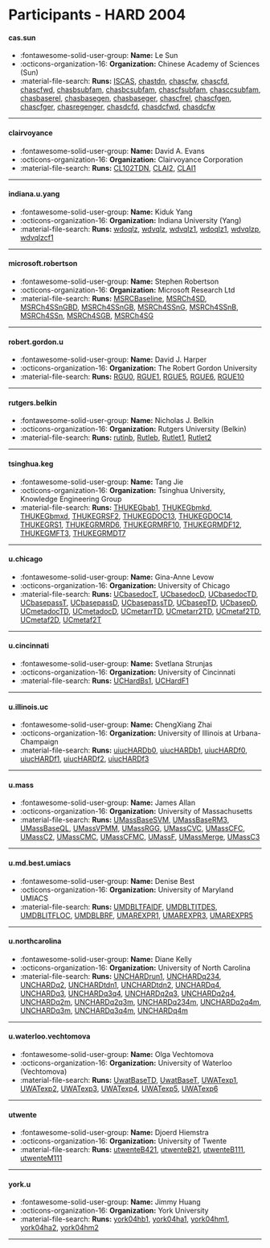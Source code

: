 # Participants - HARD 2004 

#### cas.sun
 - :fontawesome-solid-user-group: **Name:** Le Sun
 - :octicons-organization-16: **Organization:** Chinese Academy of Sciences (Sun)
 - :material-file-search: **Runs:** [ISCAS](./runs.md#iscas), [chastdn](./runs.md#chastdn), [chascfw](./runs.md#chascfw), [chascfd](./runs.md#chascfd), [chascfwd](./runs.md#chascfwd), [chasbsubfam](./runs.md#chasbsubfam), [chasbcsubfam](./runs.md#chasbcsubfam), [chascfsubfam](./runs.md#chascfsubfam), [chasccsubfam](./runs.md#chasccsubfam), [chasbaserel](./runs.md#chasbaserel), [chasbasegen](./runs.md#chasbasegen), [chasbaseger](./runs.md#chasbaseger), [chascfrel](./runs.md#chascfrel), [chascfgen](./runs.md#chascfgen), [chascfger](./runs.md#chascfger), [chasregenger](./runs.md#chasregenger), [chasdcfd](./runs.md#chasdcfd), [chasdcfwd](./runs.md#chasdcfwd), [chasdcfw](./runs.md#chasdcfw)

---
#### clairvoyance
 - :fontawesome-solid-user-group: **Name:** David A. Evans
 - :octicons-organization-16: **Organization:** Clairvoyance Corporation
 - :material-file-search: **Runs:** [CL102TDN](./runs.md#cl102tdn), [CLAI2](./runs.md#clai2), [CLAI1](./runs.md#clai1)

---
#### indiana.u.yang
 - :fontawesome-solid-user-group: **Name:** Kiduk Yang
 - :octicons-organization-16: **Organization:** Indiana University (Yang)
 - :material-file-search: **Runs:** [wdoqlz](./runs.md#wdoqlz), [wdvqlz](./runs.md#wdvqlz), [wdvqlz1](./runs.md#wdvqlz1), [wdoqlz1](./runs.md#wdoqlz1), [wdvqlzp](./runs.md#wdvqlzp), [wdvqlzcf1](./runs.md#wdvqlzcf1)

---
#### microsoft.robertson
 - :fontawesome-solid-user-group: **Name:** Stephen Robertson
 - :octicons-organization-16: **Organization:** Microsoft Research Ltd
 - :material-file-search: **Runs:** [MSRCBaseline](./runs.md#msrcbaseline), [MSRCh4SD](./runs.md#msrch4sd), [MSRCh4SSnGBD](./runs.md#msrch4ssngbd), [MSRCh4SSnGB](./runs.md#msrch4ssngb), [MSRCh4SSnG](./runs.md#msrch4ssng), [MSRCh4SSnB](./runs.md#msrch4ssnb), [MSRCh4SSn](./runs.md#msrch4ssn), [MSRCh4SGB](./runs.md#msrch4sgb), [MSRCh4SG](./runs.md#msrch4sg)

---
#### robert.gordon.u
 - :fontawesome-solid-user-group: **Name:** David J. Harper
 - :octicons-organization-16: **Organization:** The Robert Gordon University
 - :material-file-search: **Runs:** [RGU0](./runs.md#rgu0), [RGUE1](./runs.md#rgue1), [RGUE5](./runs.md#rgue5), [RGUE6](./runs.md#rgue6), [RGUE10](./runs.md#rgue10)

---
#### rutgers.belkin
 - :fontawesome-solid-user-group: **Name:** Nicholas J. Belkin
 - :octicons-organization-16: **Organization:** Rutgers University (Belkin)
 - :material-file-search: **Runs:** [rutinb](./runs.md#rutinb), [Rutleb](./runs.md#rutleb), [Rutlet1](./runs.md#rutlet1), [Rutlet2](./runs.md#rutlet2)

---
#### tsinghua.keg
 - :fontawesome-solid-user-group: **Name:** Tang Jie
 - :octicons-organization-16: **Organization:** Tsinghua University, Knowledge Engineering Group
 - :material-file-search: **Runs:** [THUKEGbab1](./runs.md#thukegbab1), [THUKEGbmkd](./runs.md#thukegbmkd), [THUKEGbmxd](./runs.md#thukegbmxd), [THUKEGRSF2](./runs.md#thukegrsf2), [THUKEGDOC13](./runs.md#thukegdoc13), [THUKEGDOC14](./runs.md#thukegdoc14), [THUKEGRS1](./runs.md#thukegrs1), [THUKEGRMRD6](./runs.md#thukegrmrd6), [THUKEGRMRF10](./runs.md#thukegrmrf10), [THUKEGRMDF12](./runs.md#thukegrmdf12), [THUKEGMFT3](./runs.md#thukegmft3), [THUKEGRMDT7](./runs.md#thukegrmdt7)

---
#### u.chicago
 - :fontawesome-solid-user-group: **Name:** Gina-Anne Levow
 - :octicons-organization-16: **Organization:** University of Chicago
 - :material-file-search: **Runs:** [UCbasedocT](./runs.md#ucbasedoct), [UCbasedocD](./runs.md#ucbasedocd), [UCbasedocTD](./runs.md#ucbasedoctd), [UCbasepassT](./runs.md#ucbasepasst), [UCbasepassD](./runs.md#ucbasepassd), [UCbasepassTD](./runs.md#ucbasepasstd), [UCbasepTD](./runs.md#ucbaseptd), [UCbasepD](./runs.md#ucbasepd), [UCmetadocTD](./runs.md#ucmetadoctd), [UCmetadocD](./runs.md#ucmetadocd), [UCmetarrTD](./runs.md#ucmetarrtd), [UCmetarr2TD](./runs.md#ucmetarr2td), [UCmetaf2TD](./runs.md#ucmetaf2td), [UCmetaf2D](./runs.md#ucmetaf2d), [UCmetaf2T](./runs.md#ucmetaf2t)

---
#### u.cincinnati
 - :fontawesome-solid-user-group: **Name:** Svetlana Strunjas
 - :octicons-organization-16: **Organization:** University of Cincinnati
 - :material-file-search: **Runs:** [UCHardBs1](./runs.md#uchardbs1), [UCHardF1](./runs.md#uchardf1)

---
#### u.illinois.uc
 - :fontawesome-solid-user-group: **Name:** ChengXiang Zhai
 - :octicons-organization-16: **Organization:** University of Illinois at Urbana-Champaign
 - :material-file-search: **Runs:** [uiucHARDb0](./runs.md#uiuchardb0), [uiucHARDb1](./runs.md#uiuchardb1), [uiucHARDf0](./runs.md#uiuchardf0), [uiucHARDf1](./runs.md#uiuchardf1), [uiucHARDf2](./runs.md#uiuchardf2), [uiucHARDf3](./runs.md#uiuchardf3)

---
#### u.mass
 - :fontawesome-solid-user-group: **Name:** James Allan
 - :octicons-organization-16: **Organization:** University of Massachusetts
 - :material-file-search: **Runs:** [UMassBaseSVM](./runs.md#umassbasesvm), [UMassBaseRM3](./runs.md#umassbaserm3), [UMassBaseQL](./runs.md#umassbaseql), [UMassVPMM](./runs.md#umassvpmm), [UMassRGG](./runs.md#umassrgg), [UMassCVC](./runs.md#umasscvc), [UMassCFC](./runs.md#umasscfc), [UMassC2](./runs.md#umassc2), [UMassCMC](./runs.md#umasscmc), [UMassCFMC](./runs.md#umasscfmc), [UMassF](./runs.md#umassf), [UMassMerge](./runs.md#umassmerge), [UMassC3](./runs.md#umassc3)

---
#### u.md.best.umiacs
 - :fontawesome-solid-user-group: **Name:** Denise Best
 - :octicons-organization-16: **Organization:** University of Maryland UMIACS
 - :material-file-search: **Runs:** [UMDBLTFAIDF](./runs.md#umdbltfaidf), [UMDBLTITDES](./runs.md#umdbltitdes), [UMDBLITFLOC](./runs.md#umdblitfloc), [UMDBLBRF](./runs.md#umdblbrf), [UMAREXPR1](./runs.md#umarexpr1), [UMAREXPR3](./runs.md#umarexpr3), [UMAREXPR5](./runs.md#umarexpr5)

---
#### u.northcarolina
 - :fontawesome-solid-user-group: **Name:** Diane Kelly
 - :octicons-organization-16: **Organization:** University of North Carolina
 - :material-file-search: **Runs:** [UNCHARDrun1](./runs.md#unchardrun1), [UNCHARDq234](./runs.md#unchardq234), [UNCHARDq2](./runs.md#unchardq2), [UNCHARDtdn1](./runs.md#unchardtdn1), [UNCHARDtdn2](./runs.md#unchardtdn2), [UNCHARDq4](./runs.md#unchardq4), [UNCHARDq3](./runs.md#unchardq3), [UNCHARDq3q4](./runs.md#unchardq3q4), [UNCHARDq2q3](./runs.md#unchardq2q3), [UNCHARDq2q4](./runs.md#unchardq2q4), [UNCHARDq2m](./runs.md#unchardq2m), [UNCHARDq2q3m](./runs.md#unchardq2q3m), [UNCHARDq234m](./runs.md#unchardq234m), [UNCHARDq2q4m](./runs.md#unchardq2q4m), [UNCHARDq3m](./runs.md#unchardq3m), [UNCHARDq3q4m](./runs.md#unchardq3q4m), [UNCHARDq4m](./runs.md#unchardq4m)

---
#### u.waterloo.vechtomova
 - :fontawesome-solid-user-group: **Name:** Olga Vechtomova
 - :octicons-organization-16: **Organization:** University of Waterloo (Vechtomova)
 - :material-file-search: **Runs:** [UwatBaseTD](./runs.md#uwatbasetd), [UwatBaseT](./runs.md#uwatbaset), [UWATexp1](./runs.md#uwatexp1), [UWATexp2](./runs.md#uwatexp2), [UWATexp3](./runs.md#uwatexp3), [UWATexp4](./runs.md#uwatexp4), [UWATexp5](./runs.md#uwatexp5), [UWATexp6](./runs.md#uwatexp6)

---
#### utwente
 - :fontawesome-solid-user-group: **Name:** Djoerd Hiemstra
 - :octicons-organization-16: **Organization:** University of Twente
 - :material-file-search: **Runs:** [utwenteB421](./runs.md#utwenteb421), [utwenteB21](./runs.md#utwenteb21), [utwenteB111](./runs.md#utwenteb111), [utwenteM111](./runs.md#utwentem111)

---
#### york.u
 - :fontawesome-solid-user-group: **Name:** Jimmy Huang
 - :octicons-organization-16: **Organization:** York University
 - :material-file-search: **Runs:** [york04hb1](./runs.md#york04hb1), [york04ha1](./runs.md#york04ha1), [york04hm1](./runs.md#york04hm1), [york04ha2](./runs.md#york04ha2), [york04hm2](./runs.md#york04hm2)

---
